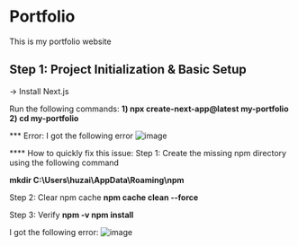 # Portfolio
This is my portfolio website

## Step 1: Project Initialization & Basic Setup
-> Install Next.js

Run the following commands: 
**1) npx create-next-app@latest my-portfolio** 
**2) cd my-portfolio**

*** Error:
I got the following error 
![image](https://github.com/user-attachments/assets/e024d84f-e2c5-405b-a408-a9e5fb1bff0e)

****  How to quickly fix this issue:
Step 1: Create the missing npm directory using the following command

**mkdir C:\Users\huzai\AppData\Roaming\npm**

Step 2: Clear npm cache
**npm cache clean --force**

Step 3: Verify 
**npm -v
npm install**

I got the following error:
![image](https://github.com/user-attachments/assets/abda3de2-ec89-4c3b-a966-8b2d978b5252)



